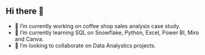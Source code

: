 ## Hi there 👋

- 🔭 I’m currently working on coffee shop sales analysis case study.
- 🌱 I’m currently learning SQL on Snowflake, Python, Excel, Power BI, Miro and Canva.
- 👯 I’m looking to collaborate on Data Analystics projects.

<!--
**Lazio-R/Lazio-R** is a ✨ _special_ ✨ repository because its `README.md` (this file) appears on your GitHub profile.

Here are some ideas to get you started:

- 🔭 I’m currently working on ...
- 🌱 I’m currently learning ...
- 👯 I’m looking to collaborate on ...
- 🤔 I’m looking for help with ...
- 💬 Ask me about ...
- 📫 How to reach me: ...
- 😄 Pronouns: ...
- ⚡ Fun fact: ...
-->
